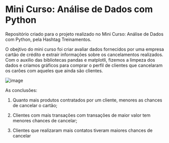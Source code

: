 # Mini Curso: Análise de Dados com Python
Repositório criado para o projeto realizado no Mini Curso: Análise de Dados com Python, pela Hashtag Treinamentos. 

O obejtivo do mini curso foi criar avaliar dados fornecidos por uma empresa cartão de crédito e extrair informações sobre os cancelamentos realizados.
Com o auxilio das bibliotecas pandas e matplotli, fizemos a limpeza dos dados e criamos gráficos para comprar o perfil de clientes que cancelaram os carões com aqueles que ainda são clientes.

![image](https://user-images.githubusercontent.com/86981990/192804800-2c63b768-e852-479f-9a50-e432e74201d6.png)


As conclusões:

1) Quanto mais produtos contratados por um cliente, menores as chances de cancelar o cartão;

2) Clientes com mais transações com transações de maior valor tem menores chances de cancelar;

3) Clientes que realizaram mais contatos tiveram maiores chances de cancelar
